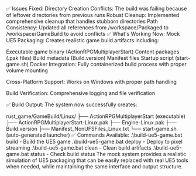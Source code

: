 ✅ Issues Fixed:
Directory Creation Conflicts: The build was failing because of leftover directories from previous runs
Robust Cleanup: Implemented comprehensive cleanup that handles stubborn directories
Path Consistency: Updated all references from /workspace/Packaged to /workspace/GameBuild to avoid conflicts
✅ What's Working Now:
Mock UE5 Packaging: Creates realistic game build artifacts including:

Executable game binary (ActionRPGMultiplayerStart)
Content packages (.pak files)
Build metadata (Build.version)
Manifest files
Startup script (start-game.sh)
Docker Integration: Fully containerized build process with proper volume mounting

Cross-Platform Support: Works on Windows with proper path handling

Build Verification: Comprehensive logging and file verification

✅ Build Output:
The system now successfully creates:

rust_game/GameBuild/Linux/
├── ActionRPGMultiplayerStart (executable)
├── ActionRPGMultiplayerStart-Linux.pak
├── Engine-Linux.pak
├── Build.version
├── Manifest_NonUFSFiles_Linux.txt
└── start-game.sh (auto-generated launcher)
✅ Commands Available:
.\build-ue5-game.bat build - Build the UE5 game
.\build-ue5-game.bat deploy - Deploy to pixel streaming
.\build-ue5-game.bat clean - Clean build artifacts
.\build-ue5-game.bat status - Check build status
The mock system provides a realistic simulation of UE5 packaging that can be easily replaced with real UE5 tools when needed, while maintaining the same interface and output structure.